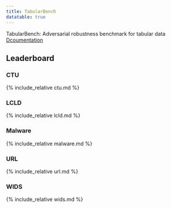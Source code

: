 ```yaml
---
title: TabularBench
datatable: true
---
```

<link rel="stylesheet" type="text/css" href="https://cdn.datatables.net/1.10.21/css/jquery.dataTables.min.css" />
<script src="https://code.jquery.com/jquery-3.5.1.js"></script>
<script src="https://cdn.datatables.net/1.10.21/js/jquery.dataTables.min.js"></script>

TabularBench: Adversarial robustness benchmark for tabular data
[Dcoumentation](https://serval-uni-lu.github.io/tabularbench/doc)

## Leaderboard

### CTU

{% include_relative ctu.md %}

### LCLD

{% include_relative lcld.md %}

### Malware

{% include_relative malware.md %}

### URL

{% include_relative url.md %}

### WIDS

{% include_relative wids.md %}

<script>
    $('table').DataTable({"bPaginate": false,})
</script>

